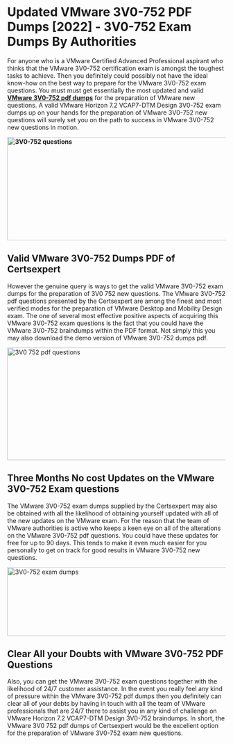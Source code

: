 <h1><strong>Updated VMware 3V0-752 PDF Dumps [2022] - 3V0-752 Exam Dumps By Authorities&nbsp;</strong></h1>
<p><span style="font-weight: 400;">For anyone who is a VMware Certified Advanced Professional aspirant who thinks that the VMware 3V0-752 certification exam is amongst the toughest tasks to achieve. Then you definitely could possibly not have the ideal know-how on the best way to prepare for the VMware 3V0-752 exam questions. You must must get essentially the most updated and valid <strong><a href="https://www.certsexpert.com/3V0-752-pdf-questions.html">VMware 3V0-752 pdf dumps</a></strong> for the preparation of VMware new questions. A valid VMware Horizon 7.2 VCAP7-DTM Design 3V0-752 exam dumps up on your hands for the preparation of VMware 3V0-752 new questions will surely set you on the path to success in VMware 3V0-752 new questions in motion.</span></p>
<p><span style="font-weight: 400;"><strong><img style="display: block; margin-left: auto; margin-right: auto;" src="https://i.ibb.co/QXh983F/73475278-2429792180625311-4586132736837681152-n.jpg" alt="3V0-752 questions" width="632" height="238" /></strong></span></p>
<h2><strong>Valid VMware 3V0-752 Dumps PDF of Certsexpert</strong></h2>
<p><span style="font-weight: 400;">However the genuine query is ways to get the valid VMware 3V0-752 exam dumps for the preparation of 3V0 752 new questions. The VMware 3V0-752 pdf questions presented by the Certsexpert are among the finest and most verified modes for the preparation of VMware Desktop and Mobility Design exam. The one of several most effective positive aspects of acquiring this VMware 3V0-752 exam questions is the fact that you could have the VMware 3V0-752 braindumps within the PDF format. Not simply this you may also download the demo version of VMware 3V0-752 dumps pdf.</span></p>
<p><span style="font-weight: 400;"><img style="display: block; margin-left: auto; margin-right: auto;" src="https://i.ibb.co/Jd8hN2L/76714008-3182067705200142-8735104740007870464-n.jpg" alt="3V0 752 pdf questions" width="701" height="259" /></span></p>
<h2><strong>Three Months No cost Updates on the VMware 3V0-752 Exam questions</strong></h2>
<p><span style="font-weight: 400;">The VMware 3V0-752 exam dumps supplied by the Certsexpert may also be obtained with all the likelihood of obtaining yourself updated with all of the new updates on the VMware exam. For the reason that the team of VMware authorities is active who keeps a keen eye on all of the alterations on the VMware 3V0-752 pdf questions. You could have these updates for free for up to 90 days. This tends to make it even much easier for you personally to get on track for good results in VMware 3V0-752 new questions.</span></p>
<p><span style="font-weight: 400;"><a href="https://www.certsexpert.com/3V0-752-pdf-questions.html"><img style="display: block; margin-left: auto; margin-right: auto;" src="https://i.ibb.co/TMnKrkJ/75398236-424489711531572-5064688549987614720-n.jpg" alt="3V0-752 exam dumps" width="714" height="158" /></a></span></p>
<h2><strong>Clear All your Doubts with VMware 3V0-752 PDF Questions</strong></h2>
<p>Also, you can get the VMware 3V0-752 exam questions together with the likelihood of 24/7 customer assistance. In the event you really feel any kind of pressure within the VMware 3V0-752 pdf dumps then you definitely can clear all of your debts by having in touch with all the team of VMware professionals that are 24/7 there to assist you in any kind of challenge on VMware Horizon 7.2 VCAP7-DTM Design 3V0-752 braindumps. In short, the VMware 3V0 752 pdf dumps of Certsexpert would be the excellent option for the preparation of VMware 3V0-752 exam new questions.</p>
